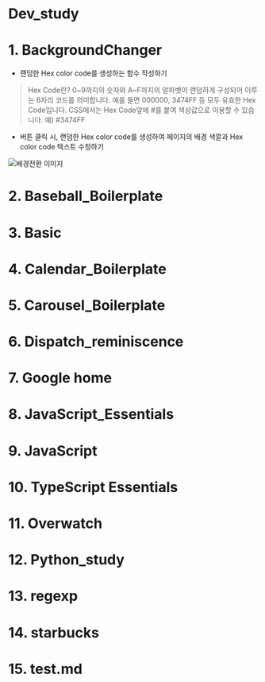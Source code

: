 # Dev_study

# 1. BackgroundChanger
- 랜덤한 Hex color code를 생성하는 함수 작성하기
> Hex Code란?
> 0~9까지의 숫자와 A~F까지의 알파벳이 랜덤하게 구성되어 이루는 6자리 코드를 의미합니다. 예를 들면 000000, 3474FF 등 모두 유효한 Hex Code입니다. CSS에서는 Hex Code앞에 #를 붙여 색상값으로 이용할 수 있습니다.
> 예) #3474FF
- 버튼 클릭 시, 랜덤한 Hex color code를 생성하여 페이지의 배경 색깔과 Hex color code 텍스트 수정하기

![배경전환 이미지](/Users/jungsehyun/Downloads/BackgroundChanger.png)

# 2. Baseball_Boilerplate

# 3. Basic

# 4. Calendar_Boilerplate

# 5. Carousel_Boilerplate

# 6. Dispatch_reminiscence

# 7. Google home

# 8. JavaScript_Essentials

# 9. JavaScript

# 10. TypeScript Essentials

# 11. Overwatch

# 12. Python_study

# 13. regexp 

# 14. starbucks

# 15. test.md
